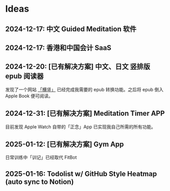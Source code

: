 # Ideas

## 2024-12-17: 中文 Guided Meditation 软件 

## 2024-12-17: 香港和中国会计 SaaS

## 2024-12-20: \[已有解决方案\] 中文、日文 竖排版 epub 阅读器

发现了一个网站 [「横竖」](https://hengshu.org/) 已经完成我需要的 epub 转换功能。之后将 epub 倒入 Apple Book 便可阅读。

## 2024-12-31: \[已有解决方案\] Meditation Timer APP

目前发现 Apple Watch 自带的「正念」App 已实现我自己所需的所有功能。

## 2025-01-12: \[已有解决方案\] Gym App

日常训练中「训记」已经取代 FitBot 

## 2025-01-16: Todolist w/ GitHub Style Heatmap (auto sync to Notion)
